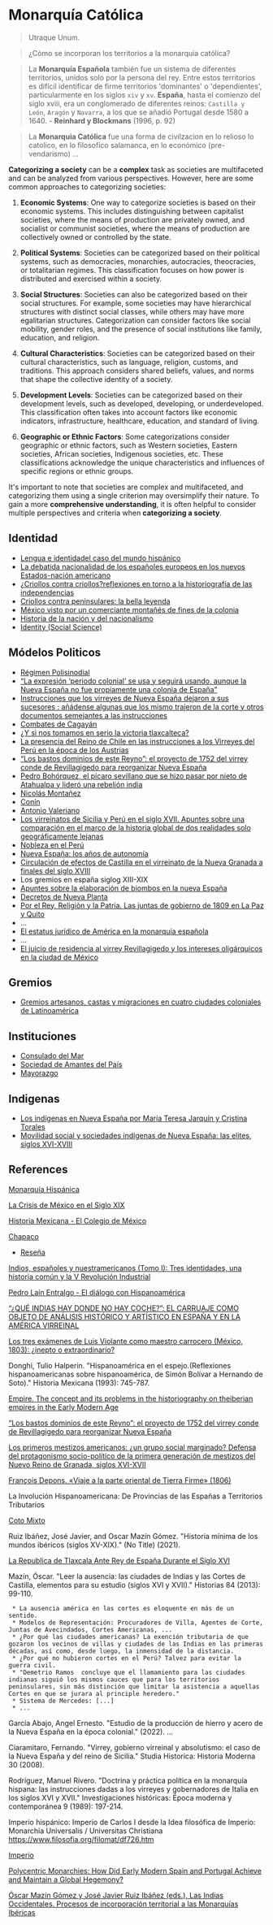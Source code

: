 # Monarquía Católica

> Utraque Unum.

> ¿Cómo se incorporan los territorios a la monarquia católica?

> La **Monarquía Española** también fue un sistema de diferentes territorios, unidos solo por la persona del rey. Entre estos territorios es difícil identificar de firme territorios 'dominantes' o 'dependientes', particularmente en los siglos `xiv` y `xv`. **España**, hasta el comienzo del siglo xviii, era un conglomerado de diferentes reinos: `Castilla y León`, `Aragón` y `Navarra`, a los que se añadió Portugal desde 1580 a 1640. - **Reinhard y Blockmans** (1996, p. 92)

> La **Monarquia Católica** fue una forma de civilzacion en lo relioso lo catolico, en lo filosofico salamanca, en lo económico (pre-vendarismo) ...

**Categorizing a society** can be a **complex** task as societies are multifaceted and can be analyzed from various perspectives. However, here are some common approaches to categorizing societies:

1. **Economic Systems**: One way to categorize societies is based on their economic systems. This includes distinguishing between capitalist societies, where the means of production are privately owned, and socialist or communist societies, where the means of production are collectively owned or controlled by the state.

2. **Political Systems**: Societies can be categorized based on their political systems, such as democracies, monarchies, autocracies, theocracies, or totalitarian regimes. This classification focuses on how power is distributed and exercised within a society.

3. **Social Structures**: Societies can also be categorized based on their social structures. For example, some societies may have hierarchical structures with distinct social classes, while others may have more egalitarian structures. Categorization can consider factors like social mobility, gender roles, and the presence of social institutions like family, education, and religion.

4. **Cultural Characteristics**: Societies can be categorized based on their cultural characteristics, such as language, religion, customs, and traditions. This approach considers shared beliefs, values, and norms that shape the collective identity of a society.

5. **Development Levels**: Societies can be categorized based on their development levels, such as developed, developing, or underdeveloped. This classification often takes into account factors like economic indicators, infrastructure, healthcare, education, and standard of living.

6. **Geographic or Ethnic Factors**: Some categorizations consider geographic or ethnic factors, such as Western societies, Eastern societies, African societies, Indigenous societies, etc. These classifications acknowledge the unique characteristics and influences of specific regions or ethnic groups.

It's important to note that societies are complex and multifaceted, and categorizing them using a single criterion may oversimplify their nature. To gain a more **comprehensive understanding**, it is often helpful to consider multiple perspectives and criteria when **categorizing a society**.

## Identidad

- [Lengua e identidadel caso del mundo hispánico](https://dialnet.unirioja.es/servlet/articulo?codigo=8669054)
- [La debatida nacionalidad de los españoles europeos en los nuevos Estados-nación americano](https://dialnet.unirioja.es/servlet/articulo?codigo=8055670)
- [¿Criollos contra criollos?reflexiones en torno a la historiografía de las independencias](https://dialnet.unirioja.es/servlet/articulo?codigo=3816367)
- [Criollos contra peninsulares: la bella leyenda](https://dialnet.unirioja.es/servlet/articulo?codigo=8787757)
- [México visto por un comerciante montañés de fines de la colonia](http://revista-theomai.unq.edu.ar/numero3/artperezvejo3.htm)
- [Historia de la nación y del nacionalismo](https://www.amazon.es/Historia-Naci%C3%B3n-Nacionalismo-Espa%C3%B1ol-Ensayo/dp/848109997X)
- [Identity (Social Science)](https://www.wikiwand.com/en/Identity_(social_science))

## Módelos Politicos

- [Régimen Polisinodial](https://www.wikiwand.com/es/R%C3%A9gimen_polisinodial)
- [“La expresión ‘periodo colonial’ se usa y seguirá usando, aunque la Nueva España no fue propiamente una colonia de España”](https://letraslibres.com/revista/la-expresion-periodo-colonial-se-usa-y-seguira-usando-aunque-la-nueva-espana-no-fue-propiamente-una-colonia-de-espana/)
- [Instrucciones que los virreyes de Nueva España dejaron a sus sucesores : añádense algunas que los mismo trajeron de la corte y otros documentos semejantes a las instrucciones](https://nautilo.iib.unam.mx/Record/000060366)
- [Combates de Cagayán](https://www.wikiwand.com/es/Combates_de_Cagay%C3%A1n)
- [¿Y si nos tomamos en serio la victoria tlaxcalteca?](https://www.noticonquista.unam.mx/amoxtli/2817/2817)
- [La presencia del Reino de Chile en las instrucciones a los Virreyes del Perú en la época de los Austrias](https://cuadernosdehistoria.uchile.cl/index.php/CDH/article/view/69042/72769)
- [“Los bastos dominios de este Reyno”: el proyecto de 1752 del virrey conde de Revillagigedo para reorganizar Nueva España](https://novohispana.historicas.unam.mx/index.php/ehn/article/view/63791/68431)
- [Pedro Bohórquez, el pícaro sevillano que se hizo pasar por nieto de Atahualpa y lideró una rebelión india](https://www.labrujulaverde.com/2016/09/pedro-bohorquez-el-picaro-sevillano-que-se-hizo-pasar-por-nieto-de-atahualpa-y-lidero-una-rebelion-india)
- [Nicolás Montañez](https://www.wikiwand.com/es/Nicol%C3%A1s_Monta%C3%B1ez)
- [Conín](https://www.wikiwand.com/es/Con%C3%ADn)
- [Antonio Valeriano](https://www.wikiwand.com/es/Antonio_Valeriano)
- [Los virreinatos de Sicilia y Perú en el siglo XVII. Apuntes sobre una comparación en el marco de la historia global de dos realidades solo geográficamente lejanas](https://revistas.udea.edu.co/index.php/estudiospoliticos/article/view/20196)
- [Nobleza en el Perú](https://www.wikiwand.com/es/Nobleza_en_el_Per%C3%BA)
- [Nueva España: los años de autonomía](https://d1wqtxts1xzle7.cloudfront.net/39325549/06_Hausberger-Mazin_version_finalisima-libre.pdf?1445379563=&response-content-disposition=inline%3B+filename%3DNueva_Espana_los_anos_de_autonomia_en_B.pdf)
- [Circulación de efectos de Castilla en el virreinato de la Nueva Granada a finales del siglo XVIII](https://revistas.icanh.gov.co/index.php/fh/article/view/178)
- Los gremios en españa siglog XIII-XIX
- [Apuntes sobre la elaboración de biombos en la nueva España](https://repositorio.bc.ufg.br/handle/ri/13290)
- [Decretos de Nueva Planta](https://es.wikipedia.org/wiki/Decretos_de_Nueva_Planta)
- [Por el Rey, Religiòn y la Patria. Las juntas de gobierno de 1809 en La Paz y Quito](https://www.persee.fr/doc/bifea_0303-7495_1988_num_17_2_980)
- ...
- [El estatus jurídico de América en la monarquía española](http://www.scielo.org.ar/scielo.php?script=sci_arttext&pid=S1853-17842017000100003)
- ...
- [El juicio de residencia al virrey Revillagigedo y los intereses oligárquicos en la ciudad de México](https://ru.historicas.unam.mx/handle/20.500.12525/1192)

## Gremios

- [Gremios artesanos, castas y migraciones en cuatro ciudades coloniales de Latinoamérica](http://www.scielo.org.co/scielo.php?script=sci_arttext&pid=S0121-84172018000200171)

## Instituciones

- [Consulado del Mar](https://www.wikiwand.com/es/Consulado_del_Mar)
- [Sociedad de Amantes del País](https://www.wikiwand.com/es/Sociedad_de_Amantes_del_Pa%C3%ADs)
- [Mayorazgo](https://www.wikiwand.com/es/Mayorazgo)

## Indigenas

- [Los indígenas en Nueva España por María Teresa Jarquín y Cristina Torales](https://www.youtube.com/watch?v=H5xTCGeGFp4)
- [Movilidad social y sociedades indígenas de Nueva España: las elites, siglos XVI-XVIII](https://libros.colmex.mx/tienda/movilidad-social-y-sociedades-indigenas-de-nueva-espana-las-elites-siglos-xvi-xviii/)

## References

[Monarquía Hispánica](https://www.wikiwand.com/es/Monarqu%C3%ADa_Hisp%C3%A1nica)

[La Crisis de México en el Siglo XIX](https://historicas.unam.mx/moderna/ehmc/ehmc10/124.html)

[Historia Mexicana - El Colegio de México](https://historiamexicana.colmex.mx/)

[Chapaco](https://www.wikiwand.com/es/Chapaco)
- [Reseña](https://pbs.twimg.com/media/F0LN53fXgAETiOu?format=png&name=900x900)

[Indios, españoles y nuestramericanos (Tomo I): Tres identidades, una historia común y la V Revolución Industrial](https://www.amazon.com/dp/B09Y9JMVCD)

[Pedro Laín Entralgo - El diálogo con Hispanoamérica](https://www.filosofia.org/hem/dep/cpd/6310p36.htm)

[“¿QUÉ INDIAS HAY DONDE NO HAY COCHE?”: EL CARRUAJE COMO OBJETO DE ANÁLISIS HISTÓRICO Y ARTÍSTICO EN ESPAÑA Y EN LA AMÉRICA VIRREINAL](https://institucional.us.es/revistas/arte/30/011_Alvaro_Recio.pdf)

[Los tres exámenes de Luis Violante como maestro carrocero (México, 1803): ¿inepto o extraordinario?](https://www.scielo.org.mx/scielo.php?script=sci_arttext&pid=S0185-12762021000200141)

Donghi, Tulio Halperin. "Hispanoamérica en el espejo.(Reflexiones hispanoamericanas sobre hispanoamérica, de Simón Bolívar a Hernando de Soto)." Historia Mexicana (1993): 745-787.

[Empire. The concept and its problems in the historiography on theiberian empires in the Early Modern Age](https://www.researchgate.net/publication/272718584_Empire_The_concept_and_its_problems_in_the_historiography_on_the_iberian_empires_in_the_Early_Modern_Age)

[“Los bastos dominios de este Reyno”: el proyecto de 1752 del virrey conde de Revillagigedo para reorganizar Nueva España](https://www.scielo.org.mx/scielo.php?script=sci_arttext&pid=S0185-25232019000100163)

[Los primeros mestizos americanos: ¿un grupo social marginado? Defensa del protagonismo socio-político de la primera generación de mestizos del Nuevo Reino de Granada, siglos XVI-XVII](https://journals.openedition.org/nuevomundo/91154)

[François Depons. «Viaje a la parte oriental de Tierra Firme» (1806)](https://angelalmarza.wordpress.com/2013/05/01/francoisdepons/)

La Involución Hispanoamericana: De Provincias de las Españas a Territorios Tributarios

[Coto Mixto](https://www.wikiwand.com/es/Coto_Mixto#/Organizaci%C3%B3n_y_privilegios)

Ruiz Ibáñez, José Javier, and Oscar Mazín Gómez. "Historia mínima de los mundos ibéricos (siglos XV-XIX)." (No Title) (2021).

[La Republica de Tlaxcala Ante Rey de España Durante el Siglo XVI](https://www.redalyc.org/pdf/600/60029083006.pdf)

Mazín, Óscar. "Leer la ausencia: las ciudades de Indias y las Cortes de Castilla, elementos para su estudio (siglos XVI y XVII)." Historias 84 (2013): 99-110.

```
 * La ausencia américa en las cortes es eloquente en más de un sentido.
 * Modelos de Representación: Procuradores de Villa, Agentes de Corte, Juntas de Avecindados, Cortes Americanas, ...
 * ¿Por qué las ciudades americanas? La exención tributaria de que gozaron los vecinos de villas y ciudades de las Indias en las primeras décadas, así como, desde luego, la inmensidad de la distancia.
 * ¿Por qué no hubieron cortes en el Perú? Talvez para evitar la guerra civil.
 * "Demetrio Ramos  concluye que el llamamiento para las ciudades indianas siguió los mismos cauces que para los territorios peninsulares, sin más distinción que limitar la asistencia a aquellas Cortes en que se jurara al principle heredero."
 * Sistema de Mercedes: [...]
 * ...
```

García Abajo, Angel Ernesto. "Estudio de la producción de hierro y acero de la Nueva España en la época colonial." (2022).
...

Ciaramitaro, Fernando. "Virrey, gobierno virreinal y absolutismo: el caso de la Nueva España y del reino de Sicilia." Studia Historica: Historia Moderna 30 (2008).

Rodríguez, Manuel Rivero. "Doctrina y práctica política en la monarquía hispana: las instrucciones dadas a los virreyes y gobernadores de Italia en los siglos XVI y XVII." Investigaciones históricas: Época moderna y contemporánea 9 (1989): 197-214.

Imperio hispánico: Imperio de Carlos I desde la Idea filosófica de Imperio: Monarchia Universalis / Universitas Christiana
https://www.filosofia.org/filomat/df726.htm

[Imperio](https://www.filosofia.org/filomat/df726.htm)

[Polycentric Monarchies: How Did Early Modern Spain and Portugal Achieve and Maintain a Global Hegemony?](https://www.amazon.com/Polycentric-Monarchies-Portugal-Maintain-Hegemony/dp/1845195442)

[Óscar Mazín Gómez y José Javier Ruiz Ibáñez (eds.), Las Indias Occidentales. Procesos de incorporación territorial a las Monarquías Ibéricas](https://www.scielo.org.mx/scielo.php?script=sci_arttext&pid=S2448-65312016000401909)
